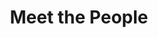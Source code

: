 ---
layout: people
order: 7
title: Meet the People
name: "Mengchen Wang"
position: "Visiting Undergraduate"
current: true
headshot: "mengchen.png"
bio: "I am a Computer Science undergrad at Tsinghua University, captivated by the synergy of artificial intelligence and biological exploration. My academic journey 
    has exposed me to the intricate tapestry of artificial intelligence, genomics, and computational biology. Outside the lab, I am interested in reading books and playing 
    badminton."
twitter: ""
---